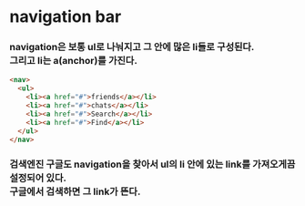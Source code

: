 # navigation bar

### navigation은 보통 ul로 나눠지고 그 안에 많은 li들로 구성된다. <br> 그리고 li는 a(anchor)를 가진다.

```html
<nav>
  <ul>
    <li><a href="#">friends</a></li>
    <li><a href="#">chats</a></li>
    <li><a href="#">Search</a></li>
    <li><a href="#">Find</a></li>
  </ul>
</nav>
```

### 검색엔진 구글도 navigation을 찾아서 ul의 li 안에 있는 link를 가져오게끔 설정되어 있다. <br> 구글에서 검색하면 그 link가 뜬다.
